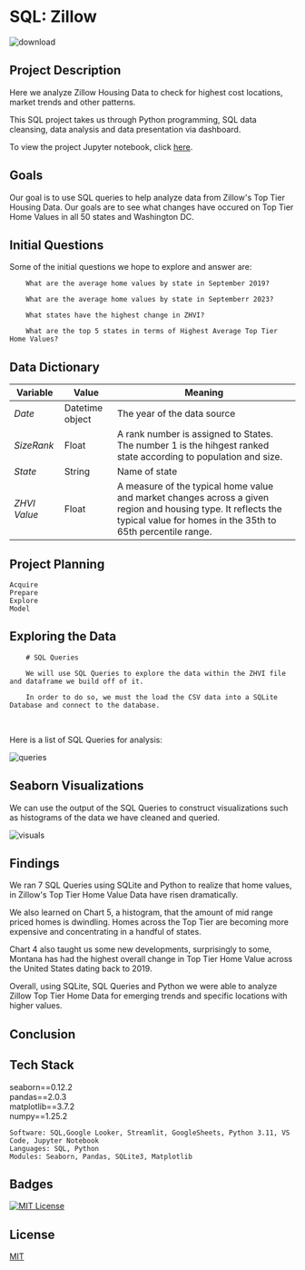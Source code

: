 # SQL: Zillow 

![download](https://github.com/guzmanwolfrank/SQL/assets/29739578/d03867fe-9822-40ed-b670-83ba3501df99)


## Project Description

Here we analyze Zillow Housing Data to check for highest cost locations, market trends and other patterns. 

This SQL project takes us through Python programming, SQL data cleansing, data analysis and data presentation via dashboard.  

To view the project Jupyter notebook, click [here](https://github.com/guzmanwolfrank/SQL/blob/main/SQL%20Zillow/ZillowProject.ipynb).

## Goals 

Our goal is to use SQL queries to help analyze data from Zillow's Top Tier Housing Data. Our goals are to see what changes have occured on Top Tier Home Values in all 50 states and Washington DC.


## Initial Questions 

Some of the  initial questions we hope to explore and answer are:

        What are the average home values by state in September 2019?  

        What are the average home values by state in Septemberr 2023? 

        What states have the highest change in ZHVI? 

        What are the top 5 states in terms of Highest Average Top Tier Home Values? 

      




## Data Dictionary
**Variable** |    **Value**    | **Meaning**
---|---|---
*Date* | Datetime object | The year of the data source
*SizeRank* | Float | A rank number is assigned to States.  The number 1 is the hihgest ranked state according to population and size. 
*State* | String | Name of state 
*ZHVI Value* | Float | A measure of the typical home value and market changes across a given region and housing type. It reflects the typical value for homes in the 35th to 65th percentile range. 


## Project Planning 

    Acquire
    Prepare
    Explore
    Model 

## Exploring the Data 

        # SQL Queries 

        We will use SQL Queries to explore the data within the ZHVI file and dataframe we build off of it. 

        In order to do so, we must the load the CSV data into a SQLite Database and connect to the database.  

<br/>

Here is a list of SQL Queries for analysis:

![queries](https://github.com/guzmanwolfrank/Data-SQL/assets/29739578/4557ae9a-5547-4727-945d-18aa375493c0)

## Seaborn Visualizations 

We can use the output of the SQL Queries to construct visualizations such as histograms of the data we have cleaned and queried.

![visuals](https://github.com/guzmanwolfrank/Data-SQL/assets/29739578/be0040bb-ac21-4af3-a1ba-b40926449c43)


## Findings 
We ran 7 SQL Queries using SQLite and Python to realize that home values, in Zillow's Top Tier Home Value Data have risen dramatically.

We also learned on Chart 5, a histogram, that the amount of mid range priced homes is dwindling. Homes across the Top Tier are becoming more expensive and concentrating in a handful of states.

Chart 4 also taught us some new developments, surprisingly to some, Montana has had the highest overall change in Top Tier Home Value across the United States dating back to 2019.

Overall, using SQLite, SQL Queries and Python we were able to analyze Zillow Top Tier Home Data for emerging trends and specific locations with higher values.


## Conclusion 


## Tech Stack 
seaborn==0.12.2 <br/>
pandas==2.0.3 <br/>
matplotlib==3.7.2 <br/>
numpy==1.25.2  <br/>

    Software: SQL,Google Looker, Streamlit, GoogleSheets, Python 3.11, VS Code, Jupyter Notebook
    Languages: SQL, Python
    Modules: Seaborn, Pandas, SQLite3, Matplotlib


## Badges 

[![MIT License](https://img.shields.io/badge/License-MIT-green.svg)](https://choosealicense.com/licenses/mit/)


## License 
[MIT](https://choosealicense.com/licenses/mit/)
